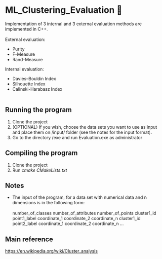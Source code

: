# ML_Clustering_Evaluation :notebook_with_decorative_cover: 
Implementation of 3 internal and 3 external evaluation methods are implemented in C++.
<br><br>
External evaluation: <br>
* Purity 
* F-Measure
* Rand-Measure

Internal evaluation: <br>
* Davies–Bouldin Index
* Silhouette Index
* Calinski-Harabasz Index
<br><br>


## Running the program
1. Clone the project
2. (OPTIONAL) If you wish, choose the data sets you want to use as input and place them on /input/ folder (see the notes for the input format).
3.  Go to the directory /exe and run Evaluation.exe as administrator

## Compiling the program
1. Clone the project
2. Run 
*cmake CMakeLists.txt*

## Notes
* The input of the program, for a data set with numerical data and n dimensions is in the following form: <br><br> 
number_of_classes number_of_attributes number_of_points
cluster1_id point1_label coordinate_1 coordinate_2 coordinate_n
cluster1_id point2_label coordinate_1 coordinate_2 coordinate_n
...

## Main reference
 https://en.wikipedia.org/wiki/Cluster_analysis
  